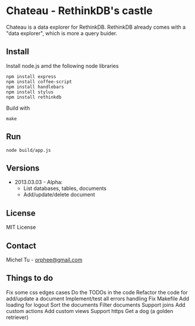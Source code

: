 Chateau - RethinkDB's castle
====

Chateau is a data explorer for RethinkDB. RethinkDB already comes with a "data explorer", which is more a query buider.


Install
----
Install node.js amd the following node libraries
```
npm install express
npm install coffee-script
npm install handlebars
npm install stylus
npm install rethinkdb
```
Build with
```
make
```


Run
----
```
node build/app.js
```


Versions
----
- 2013.03.03 - Alpha:  
    * List databases, tables, documents
    * Add/update/delete document  


License
----
MIT License

Contact
----
Michel Tu - orphee@gmail.com


Things to do
----
Fix some css edges cases
Do the TODOs in the code
Refactor the code for add/update a document
Implement/test all errors handling
Fix Makefile
Add loading for logout
Sort the documents
Filter documents
Support joins
Add custom actions
Add custom views
Support https
Get a dog (a golden retriever)
